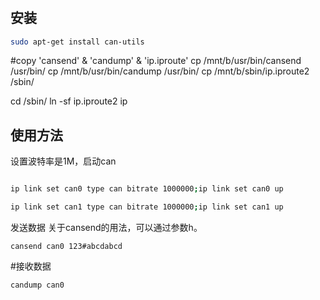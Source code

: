 #
## 安装
```bash
sudo apt-get install can-utils
```


#copy 'cansend' & 'candump' & 'ip.iproute'
cp /mnt/b/usr/bin/cansend /usr/bin/
cp /mnt/b/usr/bin/candump /usr/bin/
cp /mnt/b/sbin/ip.iproute2 /sbin/


cd /sbin/
ln -sf ip.iproute2 ip


##  使用方法
设置波特率是1M，启动can
```bash

ip link set can0 type can bitrate 1000000;ip link set can0 up

ip link set can1 type can bitrate 1000000;ip link set can1 up
```



发送数据
关于cansend的用法，可以通过参数h。
```
cansend can0 123#abcdabcd
```

#接收数据
```bash
candump can0
```
